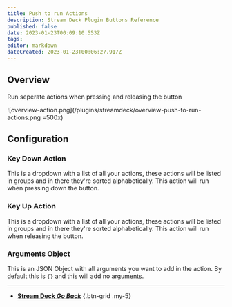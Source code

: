 ```yaml
---
title: Push to run Actions
description: Stream Deck Plugin Buttons Reference
published: false
date: 2023-01-23T00:09:10.553Z
tags: 
editor: markdown
dateCreated: 2023-01-23T00:06:27.917Z
---
```


## Overview
Run seperate actions when pressing and releasing the button

![overview-action.png](/plugins/streamdeck/overview-push-to-run-actions.png =500x)

## Configuration
### Key Down Action
This is a dropdown with a list of all your actions, these actions will be listed in groups and in there they're sorted alphabetically. This action will run when pressing down the button.

### Key Up Action
This is a dropdown with a list of all your actions, these actions will be listed in groups and in there they're sorted alphabetically. This action will run when releasing the button.

### Arguments Object
This is an JSON Object with all arguments you want to add in the action. By default this is `{}` and this will add no arguments.

---

- [<i class="mdi mdi-chevron-left"></i>**Stream Deck *Go Back***](/Plugins/Stream-Deck)
{.btn-grid .my-5}